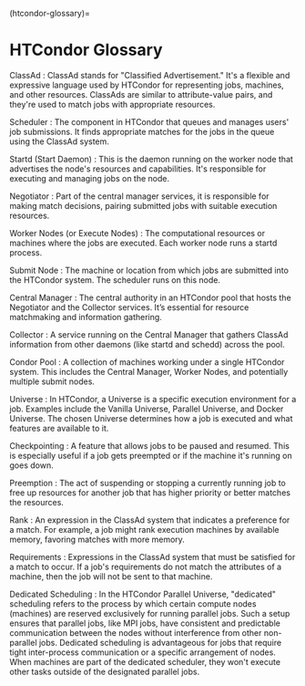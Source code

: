 (htcondor-glossary)=
# HTCondor Glossary

ClassAd
: ClassAd stands for "Classified Advertisement." It's a flexible and expressive language used by HTCondor for representing jobs, machines, and other resources. ClassAds are similar to attribute-value pairs, and they're used to match jobs with appropriate resources.

Scheduler
: The component in HTCondor that queues and manages users' job submissions. It finds appropriate matches for the jobs in the queue using the ClassAd system.

Startd (Start Daemon)
: This is the daemon running on the worker node that advertises the node's resources and capabilities. It's responsible for executing and managing jobs on the node.

Negotiator
: Part of the central manager services, it is responsible for making match decisions, pairing submitted jobs with suitable execution resources.

Worker Nodes (or Execute Nodes)
: The computational resources or machines where the jobs are executed. Each worker node runs a startd process.

Submit Node
: The machine or location from which jobs are submitted into the HTCondor system. The scheduler runs on this node.

Central Manager
: The central authority in an HTCondor pool that hosts the Negotiator and the Collector services. It’s essential for resource matchmaking and information gathering.

Collector
: A service running on the Central Manager that gathers ClassAd information from other daemons (like startd and schedd) across the pool.

Condor Pool
: A collection of machines working under a single HTCondor system. This includes the Central Manager, Worker Nodes, and potentially multiple submit nodes.

Universe
: In HTCondor, a Universe is a specific execution environment for a job. Examples include the Vanilla Universe, Parallel Universe, and Docker Universe. The chosen Universe determines how a job is executed and what features are available to it.

Checkpointing
: A feature that allows jobs to be paused and resumed. This is especially useful if a job gets preempted or if the machine it's running on goes down.

Preemption
: The act of suspending or stopping a currently running job to free up resources for another job that has higher priority or better matches the resources.

Rank
: An expression in the ClassAd system that indicates a preference for a match. For example, a job might rank execution machines by available memory, favoring matches with more memory.

Requirements
: Expressions in the ClassAd system that must be satisfied for a match to occur. If a job's requirements do not match the attributes of a machine, then the job will not be sent to that machine.

Dedicated Scheduling
: In the HTCondor Parallel Universe, "dedicated" scheduling refers to the process by which certain compute nodes (machines) are reserved exclusively for running parallel jobs. Such a setup ensures that parallel jobs, like MPI jobs, have consistent and predictable communication between the nodes without interference from other non-parallel jobs. Dedicated scheduling is advantageous for jobs that require tight inter-process communication or a specific arrangement of nodes. When machines are part of the dedicated scheduler, they won't execute other tasks outside of the designated parallel jobs.
